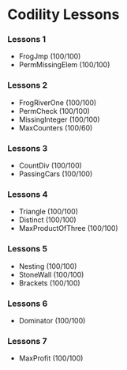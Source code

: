 # Codility Lessons

### Lessons 1

- FrogJmp (100/100)
- PermMissingElem (100/100)

### Lessons 2

- FrogRiverOne (100/100)
- PermCheck (100/100)
- MissingInteger (100/100)
- MaxCounters (100/60)

### Lessons 3

- CountDiv (100/100)
- PassingCars (100/100)

### Lessons 4

- Triangle (100/100)
- Distinct (100/100)
- MaxProductOfThree (100/100)

### Lessons 5

- Nesting (100/100)
- StoneWall (100/100)
- Brackets (100/100)

### Lessons 6

- Dominator (100/100)

### Lessons 7

- MaxProfit (100/100)